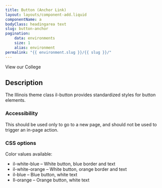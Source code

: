 ```yaml
---
title: Button (Anchor Link)
layout: layouts/component-add.liquid
componentName: a
bodyClass: headingarea text
slug: button-anchor
pagination:
    data: environments
    size: 1
    alias: environment
permalink: "{{ environment.slug }}/{{ slug }}/"
---
```

<div class="template-information" data-name="default">
View our College
</div>

## Description 
The Illinois theme class il-button provides standardized styles for button elements. 

### Accessibility
This should be used only to go to a new page, and should not be used to trigger an in-page action. 

### CSS options 

Color values available: 
* il-white-blue – White button, blue border and text
* il-white-orange – White button, orange border and text
* il-blue – Blue button, white text
* Il-orange – Orange button, white text
